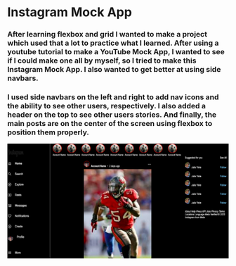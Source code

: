 # Instagram Mock App

### After learning flexbox and grid I wanted to make a project which used that a lot to practice what I learned. After using a youtube tutorial to make a YouTube Mock App, I wanted to see if I could make one all by myself, so I tried to make this Instagram Mock App. I also wanted to get better at using side navbars.

### I used side navbars on the left and right to add nav icons and the ability to see other users, respectively. I also added a header on the top to see other users stories. And finally, the main posts are on the center of the screen using flexbox to position them properly.

![alt text](Images/instamockimg.png)
